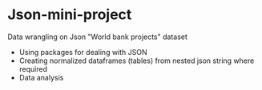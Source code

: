 # Json-mini-project
Data wrangling on Json "World bank projects" dataset
  - Using packages for dealing with JSON
  - Creating normalized dataframes (tables) from nested json string where required
  - Data analysis
